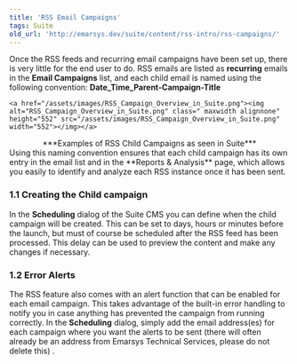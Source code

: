 ```yaml
---
title: 'RSS Email Campaigns'
tags: Suite
old_url: 'http://emarsys.dev/suite/content/rss-intro/rss-campaigns/'
---
```


Once the RSS feeds and recurring email campaigns have been set up, there is very little for the end user to do. RSS emails are listed as **recurring** emails in the **Email Campaigns** list, and each child email is named using the following convention: **Date_Time_Parent-Campaign-Title**


    <a href="/assets/images/RSS_Campaign_Overview_in_Suite.png"><img alt="RSS_Campaign_Overview_in_Suite.png" class=" maxwidth alignnone" height="552" src="/assets/images/RSS_Campaign_Overview_in_Suite.png" width="552"></img></a>

<div style="text-align: center;">***Examples of RSS Child Campaigns as seen in Suite***</div> Using this naming convention ensures that each child campaign has its own entry in the email list and in the **Reports & Analysis** page, which allows you easily to identify and analyze each RSS instance once it has been sent.

### 1.1 Creating the Child campaign

 In the **Scheduling** dialog of the Suite CMS you can define when the child campaign will be created. This can be set to days, hours or minutes before the launch, but must of course be scheduled after the RSS feed has been processed. This delay can be used to preview the content and make any changes if necessary.

### 1.2 Error Alerts

 The RSS feature also comes with an alert function that can be enabled for each email campaign. This takes advantage of the built-in error handling to notify you in case anything has prevented the campaign from running correctly. In the **Scheduling** dialog, simply add the email address(es) for each campaign where you want the alerts to be sent (there will often already be an address from Emarsys Technical Services, please do not delete this) .